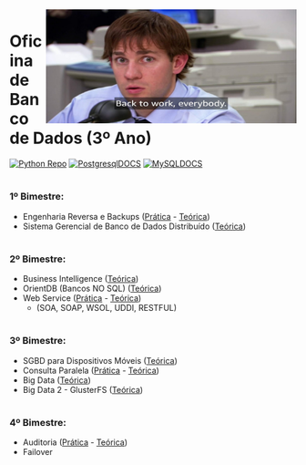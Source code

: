 <img align="right" width="440" height="200" src="https://github.com/eduschadesoares/oficinaDeBanco/blob/master/Media/2.jpeg">

# Oficina de Banco de Dados (3º Ano)

[![Python Repo](https://img.shields.io/badge/python%20repo-up%20to%20date-brightgreen.svg)](https://github.com/eduschadesoares/pythonCodes) [![PostgresqlDOCS](https://img.shields.io/badge/PostgreSQL-docs-blue.svg)](https://www.postgresql.org/docs/) [![MySQLDOCS](https://img.shields.io/badge/MySQL-docs-blue.svg)](https://dev.mysql.com/doc/)

# 

### 1º Bimestre:
* Engenharia Reversa e Backups ([Prática](https://github.com/eduschadesoares/oficinaDeBanco/tree/master/Apresenta%C3%A7%C3%B5es%20P%C5%95aticas/Eng%20Reversa%20e%20Backup) - [Teórica](https://github.com/eduschadesoares/oficinaDeBanco/blob/master/Apresenta%C3%A7%C3%B5es%20Te%C3%B3ricas/1%C2%BA%20Bimestre/Engenharia%20Reversa%20e%20Backups.pdf))
* Sistema Gerencial de Banco de Dados Distribuído ([Teórica](https://github.com/eduschadesoares/oficinaDeBanco/blob/master/Apresenta%C3%A7%C3%B5es%20Te%C3%B3ricas/1%C2%BA%20Bimestre/Sistema%20Gerencial%20de%20Banco%20de%20Dados%20Distribu%C3%ADdo.pdf))

# 

### 2º Bimestre:
* Business Intelligence ([Teórica](https://github.com/eduschadesoares/oficinaDeBanco/blob/master/Apresenta%C3%A7%C3%B5es%20Te%C3%B3ricas/2%C2%BA%20Bimestre/Business%20Intelligence%20-%20BI.pdf))
* OrientDB (Bancos NO SQL) ([Teórica](https://github.com/eduschadesoares/oficinaDeBanco/blob/master/Apresenta%C3%A7%C3%B5es%20Te%C3%B3ricas/2%C2%BA%20Bimestre/OrientDB.pdf))
* Web Service ([Prática](https://github.com/eduschadesoares/oficinaDeBanco/tree/master/Apresenta%C3%A7%C3%B5es%20P%C5%95aticas/Web%20Service) - [Teórica](https://github.com/eduschadesoares/oficinaDeBanco/blob/master/Apresenta%C3%A7%C3%B5es%20Te%C3%B3ricas/2%C2%BA%20Bimestre/Web%20Services.pdf))
  - (SOA, SOAP, WSOL, UDDI, RESTFUL)
  
# 

### 3º Bimestre:
* SGBD para Dispositivos Móveis ([Teórica](https://github.com/eduschadesoares/oficinaDeBanco/blob/master/Apresenta%C3%A7%C3%B5es%20Te%C3%B3ricas/SGBD%20para%20Dispositivos%20M%C3%B3veis.pdf))
* Consulta Paralela ([Prática]() - [Teórica](https://github.com/eduschadesoares/oficinaDeBanco/blob/master/Apresenta%C3%A7%C3%B5es%20Te%C3%B3ricas/3%C2%BA%20Bimestre/Consulta%20Paralela.pdf))
* Big Data ([Teórica](https://github.com/eduschadesoares/oficinaDeBanco/blob/master/Apresenta%C3%A7%C3%B5es%20Te%C3%B3ricas/3%C2%BA%20Bimestre/Big%20Data.pdf))
* Big Data 2 - GlusterFS ([Teórica](https://github.com/eduschadesoares/oficinaDeBanco/blob/master/Apresenta%C3%A7%C3%B5es%20Te%C3%B3ricas/3%C2%BA%20Bimestre/Big%20Data%202%20-%20GlusterFS.pdf))

# 

### 4º Bimestre:
* Auditoria ([Prática](https://github.com/eduschadesoares/oficinaDeBanco/blob/master/Media/4.gif) - [Teórica](https://github.com/eduschadesoares/oficinaDeBanco/blob/master/Apresenta%C3%A7%C3%B5es%20Te%C3%B3ricas/4%C2%BA%20Bimestre/Auditoria.pdf))
* Failover
